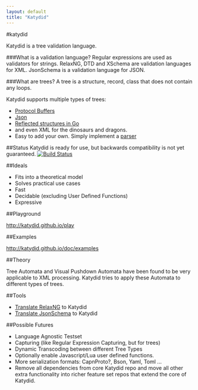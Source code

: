 ```yaml
---
layout: default
title: "Katydid"
---
```


#katydid

Katydid is a tree validation language.

###What is a validation language?
Regular expressions are used as validators for strings.
RelaxNG, DTD and XSchema are validation languages for XML.
JsonSchema is a validation language for JSON.

###What are trees?
A tree is a structure, record, class that does not contain any loops.

Katydid supports multiple types of trees:

  * [Protocol Buffers](https://developers.google.com/protocol-buffers/)
  * [Json](http://json.org/)
  * [Reflected structures in Go](http://golang.org/pkg/reflect)
  * and even XML for the dinosaurs and dragons.
  * Easy to add your own. Simply implement a [parser](http://katydid.github.io/dev/parsers)

##Status
Katydid is ready for use, but backwards compatibility is not yet guaranteed.
[![Build Status](https://drone.io/github.com/katydid/katydid/status.png)](https://drone.io/github.com/katydid/katydid/latest)

##Ideals

  * Fits into a theoretical model
  * Solves practical use cases
  * Fast
  * Decidable (excluding User Defined Functions)
  * Expressive

##Playground

http://katydid.github.io/play

##Examples

http://katydid.github.io/doc/examples

##Theory

Tree Automata and Visual Pushdown Automata have been found to be very applicable to XML processing.
Katydid tries to apply these Automata to different types of trees.

##Tools

  * [Translate RelaxNG](https://github.com/katydid/relaxng) to Katydid
  * [Translate JsonSchema](https://github.com/katydid/jsonschema) to Katydid

##Possible Futures

  * Language Agnostic Testset
  * Capturing (like Regular Expression Capturing, but for trees)
  * Dynamic Transcoding between different Tree Types
  * Optionally enable Javascript/Lua user defined functions.
  * More serialization formats: CapnProto?, Bson, Yaml, Toml ...
  * Remove all dependencies from core Katydid repo and move all other extra functionality into richer feature set repos that extend the core of Katydid.
